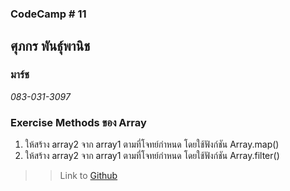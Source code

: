 ### CodeCamp # 11  

## **ศุภกร พันธุ์พานิช**  
### มาร์ช
*083-031-3097*  

### Exercise Methods ของ Array
1. ให้สร้าง array2 จาก array1 ตามที่โจทย์กำหนด โดยใช้ฟังก์ชัน Array.map()
2. ให้สร้าง array2 จาก array1 ตามที่โจทย์กำหนด โดยใช้ฟังก์ชัน Array.filter()

>> Link to [Github](https://github.com/machhhhhhh/Homework_Codecamp_10/tree/master/Advanced_Javascript/Array_Method)